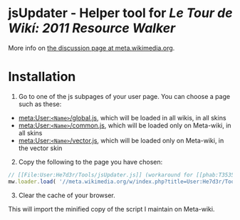 # jsUpdater - Helper tool for _Le Tour de Wikí: 2011 Resource Walker_ 

More info on [the discussion page at meta.wikimedia.org](https://meta.wikimedia.org/wiki/User_talk:Krinkle/Le_Tour_de_Wik%C3%AD/2011_Resource_Walker/jsUpdater.js).

Installation
===========================

1. Go to one of the js subpages of your user page. You can choose a page such as these:
  * [meta:User:`<Name>`/global.js](https://meta.wikimedia.org/wiki/Special:MyPage/global.js), which will be loaded in all wikis, in all skins
  * [meta:User:`<Name>`/common.js](https://meta.wikimedia.org/wiki/Special:MyPage/common.js), which will be loaded only on Meta-wiki, in all skins
  * [meta:User:`<Name>`/vector.js](https://meta.wikimedia.org/wiki/Special:MyPage/vector.js), which will be loaded only on Meta-wiki, in the vector skin
2. Copy the following to the page you have chosen:

  ```javascript
  // [[File:User:He7d3r/Tools/jsUpdater.js]] (workaround for [[phab:T35355]])
  mw.loader.load( '//meta.wikimedia.org/w/index.php?title=User:He7d3r/Tools/jsUpdater.js&action=raw&ctype=text/javascript' );
  ```

3. Clear the cache of your browser.

This will import the minified copy of the script I maintain on Meta-wiki.
